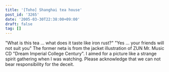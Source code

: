 ```yaml
---
title: '[Toho] Shanghai tea house'
post_id: '3265'
date: '2005-03-30T22:38:00+09:00'
draft: false
tag: []
---
```


"What is this tea ... what does it taste like iron rust?" "Yes ... your friends will not suit you" The former neta is from the jacket illustration of ZUN Mr. Music CD "Dream Imperial College Century". I aimed for a picture like a strange spirit gathering when I was watching. Please acknowledge that we can not bear responsibility for the deceit.